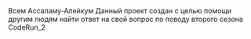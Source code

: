 ##
Всем Ассаламу-Алейкум
Данный проект создан с целью помощи другим людям найти ответ на свой вопрос по поводу второго сезона CodeRun_2
